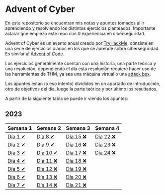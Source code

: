 # Advent of Cyber

En este repositorio se encuentran mis notas y apuntes tomados al ir aprendiendo y resolviendo los distintos ejercicios planteados. Importante aclarar que empiezo este repo con 0 experiencia en ciberseguridad.

Advent of Cyber es un evento anual creado por [TryHackMe](https://tryhackme.com/), consiste en una serie de ejercicios diarios en los que se aprende sobre ciberseguridad. Es similar al [Advent of Code](https://adventofcode.com/).

Los ejercicios generalmente cuentan con una historia, una parte teórica y una resolución, dependiendo el día esta resolución requiere hacer uso de las herramientas de THM, ya sea una máquina virtual o una [attack box](https://help.tryhackme.com/en/articles/6721845-the-attackbox-explained).

Los apuntes están (o eso intento) divididos en un apartado de introducción, otro de objetivos del día, luego la parte teórica y por último los resultados.

A partir de la siguiente tabla se puede ir viendo los apuntes:

## 2023

| Semana 1                         | Semana 2                            | Semana 3           | Semana 4           |
| :------------------------------- | ----------------------------------- | ------------------ | ------------------ |
| [Día 1 ✔](2023/Día%201/day1.md) | [Día 8 ✔](2023/Día%208/day8.md)    | [Día 15 ❌](2023/) | [Día 22 ❌](2023/) |
| [Día 2 ✔](2023/Día%202/day2.md) | [Día 9 ✔](2023/Día%209/day9.md)    | [Día 16 ❌](2023/) | [Día 23 ❌](2023/) |
| [Día 3 ✔](2023/Día%203/day3.md) | [Día 10 ✔](2023/Día%2010/day10.md) | [Día 17 ❌](2023/) | [Día 24 ❌](2023/) |
| [Día 4 ✔](2023/Día%204/day4.md) | [Día 11 ❌](2023/)                  | [Día 18 ❌](2023/) |                    |
| [Día 5 ✔](2023/Día%205/day5.md) | [Día 12 ❌](2023/)                  | [Día 19 ❌](2023/) |                    |
| [Día 6 ✔](2023/Día%206/day6.md) | [Día 13 ❌](2023/)                  | [Día 20 ❌](2023/) |                    |
| [Día 7 ✔](2023/Día%207/day7.md) | [Día 14 ❌](2023/)                  | [Día 21 ❌](2023/) |                    |
